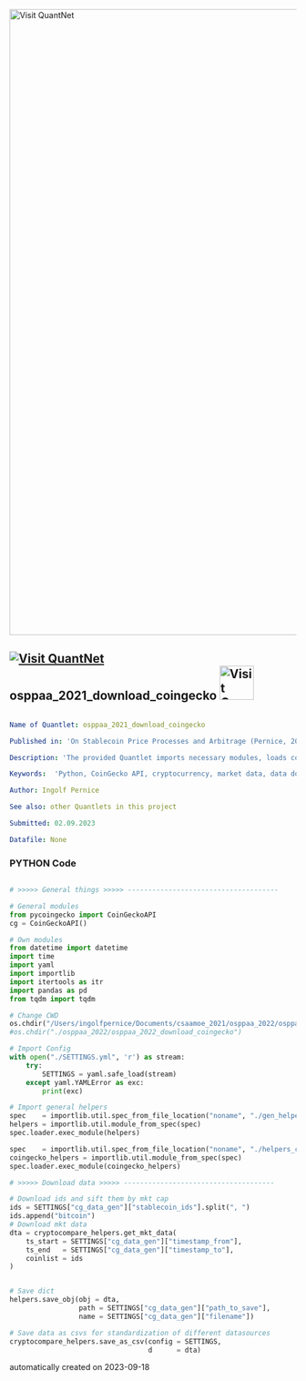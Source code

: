 [<img src="https://github.com/QuantLet/Styleguide-and-FAQ/blob/master/pictures/banner.png" width="1100" alt="Visit QuantNet">](http://quantlet.de/)

## [<img src="https://github.com/QuantLet/Styleguide-and-FAQ/blob/master/pictures/qloqo.png" alt="Visit QuantNet">](http://quantlet.de/) **osppaa_2021_download_coingecko** [<img src="https://github.com/QuantLet/Styleguide-and-FAQ/blob/master/pictures/QN2.png" width="60" alt="Visit QuantNet 2.0">](http://quantlet.de/)

```yaml

Name of Quantlet: osppaa_2021_download_coingecko

Published in: 'On Stablecoin Price Processes and Arbitrage (Pernice, 2021)'

Description: 'The provided Quantlet imports necessary modules, loads configuration settings, and uses helper functions to download cryptocurrency market data from the CoinGecko API. The downloaded data is then saved in both binary (pickle) and CSV formats. It saves the data to the folder of the Quantlet osppaa 2021 data preparation.'

Keywords:  'Python, CoinGecko API, cryptocurrency, market data, data download, data manipulation, pycoingecko'

Author: Ingolf Pernice

See also: other Quantlets in this project

Submitted: 02.09.2023

Datafile: None


```

### PYTHON Code
```python

# >>>>> General things >>>>> -------------------------------------

# General modules
from pycoingecko import CoinGeckoAPI
cg = CoinGeckoAPI()

# Own modules
from datetime import datetime
import time
import yaml
import importlib
import itertools as itr
import pandas as pd
from tqdm import tqdm

# Change CWD
os.chdir("/Users/ingolfpernice/Documents/csaamoe_2021/osppaa_2022/osppaa_2022_download_coingecko/")
#os.chdir("./osppaa_2022/osppaa_2022_download_coingecko")

# Import Config
with open("./SETTINGS.yml", 'r') as stream:
    try:
        SETTINGS = yaml.safe_load(stream)
    except yaml.YAMLError as exc:
        print(exc)

# Import general helpers
spec    = importlib.util.spec_from_file_location("noname", "./gen_helpers.py")
helpers = importlib.util.module_from_spec(spec)
spec.loader.exec_module(helpers)

spec    = importlib.util.spec_from_file_location("noname", "./helpers_coingecko.py")
coingecko_helpers = importlib.util.module_from_spec(spec)
spec.loader.exec_module(coingecko_helpers)

# >>>>> Download data >>>>> -------------------------------------

# Download ids and sift them by mkt cap
ids = SETTINGS["cg_data_gen"]["stablecoin_ids"].split(", ")
ids.append("bitcoin")
# Download mkt data
dta = cryptocompare_helpers.get_mkt_data(
    ts_start = SETTINGS["cg_data_gen"]["timestamp_from"],
    ts_end   = SETTINGS["cg_data_gen"]["timestamp_to"],
    coinlist = ids
)


# Save dict
helpers.save_obj(obj = dta,
                 path = SETTINGS["cg_data_gen"]["path_to_save"],
                 name = SETTINGS["cg_data_gen"]["filename"])

# Save data as csvs for standardization of different datasources
cryptocompare_helpers.save_as_csv(config = SETTINGS,
                                  d      = dta)

```

automatically created on 2023-09-18